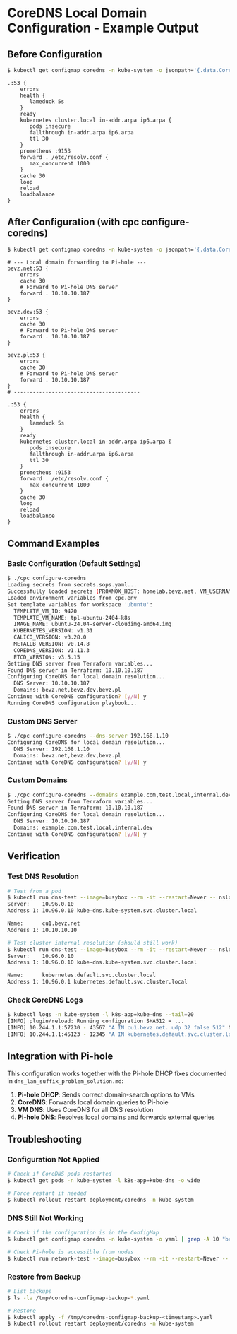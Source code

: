 # CoreDNS Local Domain Configuration - Example Output

## Before Configuration

```bash
$ kubectl get configmap coredns -n kube-system -o jsonpath='{.data.Corefile}'
```

```
.:53 {
    errors
    health {
       lameduck 5s
    }
    ready
    kubernetes cluster.local in-addr.arpa ip6.arpa {
       pods insecure
       fallthrough in-addr.arpa ip6.arpa
       ttl 30
    }
    prometheus :9153
    forward . /etc/resolv.conf {
       max_concurrent 1000
    }
    cache 30
    loop
    reload
    loadbalance
}
```

## After Configuration (with cpc configure-coredns)

```bash
$ kubectl get configmap coredns -n kube-system -o jsonpath='{.data.Corefile}'
```

```
# --- Local domain forwarding to Pi-hole ---
bevz.net:53 {
    errors
    cache 30
    # Forward to Pi-hole DNS server
    forward . 10.10.10.187
}

bevz.dev:53 {
    errors
    cache 30
    # Forward to Pi-hole DNS server
    forward . 10.10.10.187
}

bevz.pl:53 {
    errors
    cache 30
    # Forward to Pi-hole DNS server
    forward . 10.10.10.187
}
# ----------------------------------------

.:53 {
    errors
    health {
       lameduck 5s
    }
    ready
    kubernetes cluster.local in-addr.arpa ip6.arpa {
       pods insecure
       fallthrough in-addr.arpa ip6.arpa
       ttl 30
    }
    prometheus :9153
    forward . /etc/resolv.conf {
       max_concurrent 1000
    }
    cache 30
    loop
    reload
    loadbalance
}
```

## Command Examples

### Basic Configuration (Default Settings)
```bash
$ ./cpc configure-coredns
Loading secrets from secrets.sops.yaml...
Successfully loaded secrets (PROXMOX_HOST: homelab.bevz.net, VM_USERNAME: abevz)
Loaded environment variables from cpc.env
Set template variables for workspace 'ubuntu':
  TEMPLATE_VM_ID: 9420
  TEMPLATE_VM_NAME: tpl-ubuntu-2404-k8s
  IMAGE_NAME: ubuntu-24.04-server-cloudimg-amd64.img
  KUBERNETES_VERSION: v1.31
  CALICO_VERSION: v3.28.0
  METALLB_VERSION: v0.14.8
  COREDNS_VERSION: v1.11.3
  ETCD_VERSION: v3.5.15
Getting DNS server from Terraform variables...
Found DNS server in Terraform: 10.10.10.187
Configuring CoreDNS for local domain resolution...
  DNS Server: 10.10.10.187
  Domains: bevz.net,bevz.dev,bevz.pl
Continue with CoreDNS configuration? [y/N] y
Running CoreDNS configuration playbook...
```

### Custom DNS Server
```bash
$ ./cpc configure-coredns --dns-server 192.168.1.10
Configuring CoreDNS for local domain resolution...
  DNS Server: 192.168.1.10
  Domains: bevz.net,bevz.dev,bevz.pl
Continue with CoreDNS configuration? [y/N] y
```

### Custom Domains
```bash
$ ./cpc configure-coredns --domains example.com,test.local,internal.dev
Getting DNS server from Terraform variables...
Found DNS server in Terraform: 10.10.10.187
Configuring CoreDNS for local domain resolution...
  DNS Server: 10.10.10.187
  Domains: example.com,test.local,internal.dev
Continue with CoreDNS configuration? [y/N] y
```

## Verification

### Test DNS Resolution
```bash
# Test from a pod
$ kubectl run dns-test --image=busybox --rm -it --restart=Never -- nslookup cu1.bevz.net
Server:    10.96.0.10
Address 1: 10.96.0.10 kube-dns.kube-system.svc.cluster.local

Name:      cu1.bevz.net
Address 1: 10.10.10.10

# Test cluster internal resolution (should still work)
$ kubectl run dns-test --image=busybox --rm -it --restart=Never -- nslookup kubernetes.default.svc.cluster.local
Server:    10.96.0.10
Address 1: 10.96.0.10 kube-dns.kube-system.svc.cluster.local

Name:      kubernetes.default.svc.cluster.local
Address 1: 10.96.0.1 kubernetes.default.svc.cluster.local
```

### Check CoreDNS Logs
```bash
$ kubectl logs -n kube-system -l k8s-app=kube-dns --tail=20
[INFO] plugin/reload: Running configuration SHA512 = ...
[INFO] 10.244.1.1:57230 - 43567 "A IN cu1.bevz.net. udp 32 false 512" NOERROR qr,rd,ra 71 0.002341042s
[INFO] 10.244.1.1:45123 - 12345 "A IN kubernetes.default.svc.cluster.local. udp 54 false 512" NOERROR qr,aa,rd 106 0.000123456s
```

## Integration with Pi-hole

This configuration works together with the Pi-hole DHCP fixes documented in `dns_lan_suffix_problem_solution.md`:

1. **Pi-hole DHCP**: Sends correct domain-search options to VMs
2. **CoreDNS**: Forwards local domain queries to Pi-hole
3. **VM DNS**: Uses CoreDNS for all DNS resolution
4. **Pi-hole DNS**: Resolves local domains and forwards external queries

## Troubleshooting

### Configuration Not Applied
```bash
# Check if CoreDNS pods restarted
$ kubectl get pods -n kube-system -l k8s-app=kube-dns -o wide

# Force restart if needed
$ kubectl rollout restart deployment/coredns -n kube-system
```

### DNS Still Not Working
```bash
# Check if the configuration is in the ConfigMap
$ kubectl get configmap coredns -n kube-system -o yaml | grep -A 10 "bevz.net"

# Check Pi-hole is accessible from nodes
$ kubectl run network-test --image=busybox --rm -it --restart=Never -- ping 10.10.10.187
```

### Restore from Backup
```bash
# List backups
$ ls -la /tmp/coredns-configmap-backup-*.yaml

# Restore
$ kubectl apply -f /tmp/coredns-configmap-backup-<timestamp>.yaml
$ kubectl rollout restart deployment/coredns -n kube-system
```
